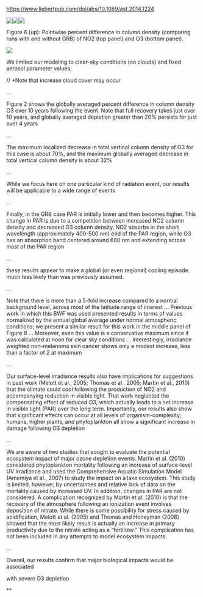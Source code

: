 https://www.liebertpub.com/doi/abs/10.1089/ast.2014.1224

![](https://lh6.googleusercontent.com/4A6mCPVNhTOOG8vT5V7yaS_Baj5sLUSvu_DsN4z9bFgaooYRASyD2nohHeSU0xhHR7Syd8ZwBxKtmMeVp0TrReNicnL-jJRAgqXQ6hMBSD4qvqCLl0k0uo_n38Yi2jaG_jF2zBjREVFlD472reE-nfJfgfxHeKFHRSHmpCXdTLvVGMOExKX2XrQi58bjvg)![](https://lh5.googleusercontent.com/b3s6sbt6-hLGCntnbhivMQ2Gf7v_DA0Drx32YNOTsgPPyW7Wh0I62YQ3H6kre7fRqVLEgpjYMnAldvdtwin9AXACDz0MCa4OEEi4KQUXc2134ec_4TovQXwFxzM5v-LLqzPlpHUQ8ihgThs6DC351wA3XRzxwIq6u0CKJtZxRSHgTDcSn_b-l1eM0Q3scA)![](https://lh5.googleusercontent.com/5gLlc8qjeI0q8BCHJ9F5ArMAz2ihkgLNWgNP4cfsM28IKgjyi9W-ZLlYMLytebg4ZFkKrazaNohpLqTpTzYv1PzN1v8-H7KHK9T3nrUeMdwTkpRoO_gqdZj0keIn5sYQYyYzXV6nnHX8sv3mlP5UmgYwjhE44oOWXJBG6SHVeDYj98JYhlNiq7BFASU4aw)

Figure 6 (up): Pointwise percent difference in column density (comparing runs with and without GRB) of NO2 (top panel) and O3 (bottom panel).

  
  
![](https://lh4.googleusercontent.com/ihgW4EzMSVZxxedYHMmnVD3X5v55dxbAHQPbaOKxYc31d6fBElS3pogFKEwMxjuwyFEmEFzVgxLtS50dKMSSkuNIBMb87QdZz-Ee6sVqRoOGHGWDYTuayF1bjKscBcDvlJpcWsFyY_5LtI-OvJ3mv0not2SuNyCI6d3FQss80ACTban9IAw0xogQUbgkeQ)  

We limited our modeling to clear-sky conditions (no clouds) and fixed aerosol parameter values. 

// *Note that increase cloud cover may occur

…

Figure 2 shows the globally averaged percent difference in column density O3 over 10 years following the event. Note that full recovery takes just over 10 years, and globally averaged depletion greater than 20% persists for just over 4 years

…

The maximum localized decrease in total vertical column density of O3 for this case is about 70%, and the maximum globally averaged decrease in total vertical column density is about 32%

…

While we focus here on one particular kind of radiation event, our results will be applicable to a wide range of events

…

Finally, in the GRB case PAR is initially lower and then becomes higher. This change in PAR is due to a competition between increased NO2 column density and decreased O3 column density. NO2 absorbs in the short wavelength (approximately 400-500 nm) end of the PAR region, while O3 has an absorption band centered around 600 nm and extending across most of the PAR region

…

these results appear to make a global (or even regional) cooling episode much less likely than was previously assumed.

… 

Note that there is more than a 5-fold increase compared to a normal background level, across most of the latitude range of interest … Previous work in which this BWF was used presented results in terms of values normalized by the annual global average under normal atmospheric conditions; we present a similar result for this work in the middle panel of Figure 8 … Moreover, even this value is a conservative maximum since it was calculated at noon for clear sky conditions … Interestingly, irradiance weighted non-melanoma skin cancer shows only a modest increase, less than a factor of 2 at maximum

…

Our surface-level irradiance results also have implications for suggestions in past work (Melott et al., 2005; Thomas et al., 2005; Martin et al., 2010) that the climate could cool following the production of NO2 and accompanying reduction in visible light. That work neglected the compensating effect of reduced O3, which actually leads to a net increase in visible light (PAR) over the long term. Importantly, our results also show that significant effects can occur at all levels of organism-complexity; humans, higher plants, and phytoplankton all show a significant increase in damage following O3 depletion

…

We are aware of two studies that sought to evaluate the potential ecosystem impact of major ozone depletion events. Martin et al. (2010) considered phytoplankton mortality following an increase of surface-level UV irradiance and used the Comprehensive Aquatic Simulation Model (Amemiya et al., 2007) to study the impact on a lake ecosystem. This study is limited, however, by uncertainties and relative lack of data on the mortality caused by increased UV. In addition, changes in PAR are not considered. A complication recognized by Martin et al. (2010) is that the recovery of the atmosphere following an ionization event involves deposition of nitrate. While there is some possibility for stress caused by acidification, Melott et al. (2005) and Thomas and Honeyman (2008) showed that the most likely result is actually an increase in primary productivity due to the nitrate acting as a “fertilizer.” This complication has not been included in any attempts to model ecosystem impacts.

…

Overall, our results confirm that major biological impacts would be associated

with severe O3 depletion

**